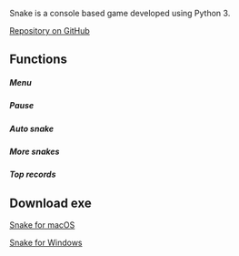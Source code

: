 Snake is a console based game developed using Python 3.

[Repository on GitHub](https://github.com/SashaNenakhova/Snake)

## Functions

##### Menu

##### Pause

##### Auto snake

##### More snakes

##### Top records

## Download exe

[Snake for macOS](https://github.com/SashaNenakhova/Snake/raw/main/snake)

[Snake for Windows](https://github.com/SashaNenakhova/Snake/raw/main/snake_windows.exe)
